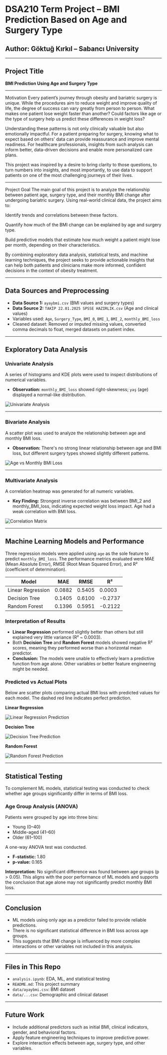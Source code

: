 # DSA210 Term Project – BMI Prediction Based on Age and Surgery Type

## Author: Göktuğ Kırkıl – Sabancı University

---

## Project Title

**BMI Prediction Using Age and Surgery Type**

---

Motivation
Every patient’s journey through obesity and bariatric surgery is unique. While the procedures aim to reduce weight and improve quality of life, the degree of success can vary greatly from person to person. What makes one patient lose weight faster than another? Could factors like age or the type of surgery help us predict these differences in weight loss?

Understanding these patterns is not only clinically valuable but also emotionally impactful. For a patient preparing for surgery, knowing what to expect based on others' data can provide reassurance and improve mental readiness. For healthcare professionals, insights from such analysis can inform better, data-driven decisions and enable more personalized care plans.

This project was inspired by a desire to bring clarity to those questions, to turn numbers into insights, and most importantly, to use data to support patients on one of the most challenging journeys of their lives.

---

Project Goal
The main goal of this project is to analyze the relationship between patient age, surgery type, and their monthly BMI change after undergoing bariatric surgery. Using real-world clinical data, the project aims to:

Identify trends and correlations between these factors.

Quantify how much of the BMI change can be explained by age and surgery type.

Build predictive models that estimate how much weight a patient might lose per month, depending on their characteristics.

By combining exploratory data analysis, statistical tests, and machine learning techniques, the project seeks to provide actionable insights that can help both patients and clinicians make more informed, confident decisions in the context of obesity treatment.

---

## Data Sources and Preprocessing

* **Data Source 1:** `ayaybmi.csv` (BMI values and surgery types)
* **Data Source 2:** `TAKİP 22.01.2025 SPSSE HAZIRLIK.csv` (Age and clinical values)
* Variables used: `Age`, `Surgery_Type`, `BMI_0`, `BMI_1`, `BMI_2`, `monthly_BMI_loss`
* Cleaned dataset: Removed or imputed missing values, converted comma decimals to float, merged datasets on patient index.

---

## Exploratory Data Analysis

### Univariate Analysis

A series of histograms and KDE plots were used to inspect distributions of numerical variables.

* **Observation:** `monthly_BMI_loss` showed right-skewness; `yaş` (age) displayed a normal-like distribution.

![Univariate Analysis](Distributions.png)

---

### Bivariate Analysis

A scatter plot was used to analyze the relationship between age and monthly BMI loss.

* **Observation:** There's no strong linear relationship between age and BMI loss, but different surgery types showed slightly different patterns.

![Age vs Monthly BMI Loss](Age_vs_BMI.png)

---

### Multivariate Analysis

A correlation heatmap was generated for all numeric variables.

* **Key Finding:** Strongest inverse correlation was between BMI\_2 and monthly\_BMI\_loss, indicating expected weight loss impact. Age had a weak correlation with BMI loss.

![Correlation Matrix](Correlation_Matrix.png)

---

## Machine Learning Models and Performance

Three regression models were applied using `age` as the sole feature to predict `monthly_BMI_loss`. The performance metrics evaluated were MAE (Mean Absolute Error), RMSE (Root Mean Squared Error), and R² (coefficient of determination).

| Model             | MAE    | RMSE   | R²      |
| ----------------- | ------ | ------ | ------- |
| Linear Regression | 0.0882 | 0.5405 | 0.0003  |
| Decision Tree     | 0.1405 | 0.6100 | -0.2737 |
| Random Forest     | 0.1396 | 0.5951 | -0.2122 |

### Interpretation of Results

* **Linear Regression** performed slightly better than others but still explained very little variance (R² \~ 0.0003).
* Both **Decision Tree** and **Random Forest** models showed negative R² scores, meaning they performed worse than a horizontal mean predictor.
* **Conclusion:** The models were unable to effectively learn a predictive function from age alone. Other variables or better feature engineering might be needed.

### Predicted vs Actual Plots

Below are scatter plots comparing actual BMI loss with predicted values for each model. The dashed red line indicates perfect prediction.

**Linear Regression**

![Linear Regression Prediction](Linear_Regression%20.png)

**Decision Tree**

![Decision Tree Prediction](Decision_Tree.png)

**Random Forest**

![Random Forest Prediction](Random_Forest.png)

---

## Statistical Testing

To complement ML models, statistical testing was conducted to check whether age groups significantly differ in terms of BMI loss.

### Age Group Analysis (ANOVA)

Patients were grouped by age into three bins:

* Young (0–40)
* Middle-aged (41–60)
* Older (61–100)

A one-way ANOVA test was conducted.

* **F-statistic:** 1.80
* **p-value:** 0.165

**Interpretation:** No significant difference was found between age groups (p > 0.05). This aligns with the poor performance of ML models and supports the conclusion that age alone may not significantly predict monthly BMI loss.

---

## Conclusion

* ML models using only age as a predictor failed to provide reliable predictions.
* There is no significant statistical difference in BMI loss across age groups.
* This suggests that BMI change is influenced by more complex interactions or other variables not included in this analysis.

---

## Files in This Repo

* `analysis.ipynb`: EDA, ML, and statistical testing
* `README.md`: This project summary
* `data/ayaybmi.csv`: BMI dataset
* `data/...csv`: Demographic and clinical dataset

---

## Future Work

* Include additional predictors such as initial BMI, clinical indicators, gender, and behavioral factors.
* Apply feature engineering techniques to improve predictive power.
* Explore interaction effects between age, surgery type, and other variables.


  
  

